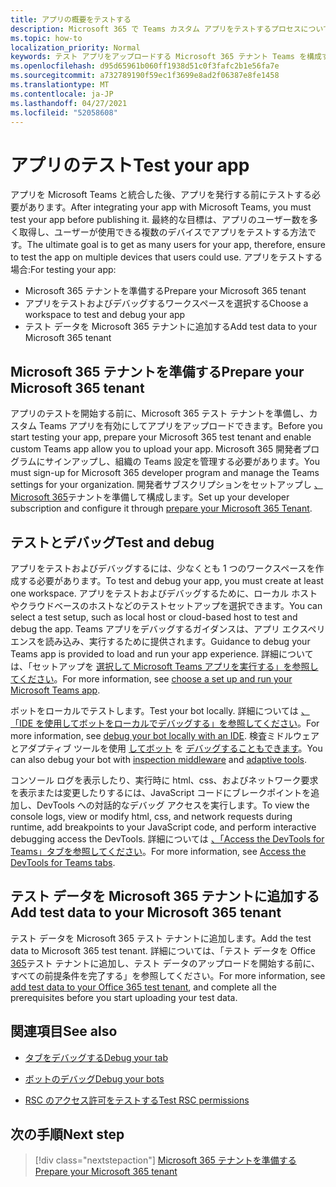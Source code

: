 ```yaml
---
title: アプリの概要をテストする
description: Microsoft 365 で Teams カスタム アプリをテストするプロセスについて説明します。
ms.topic: how-to
localization_priority: Normal
keywords: テスト アプリをアップロードする Microsoft 365 テナント Teams を構成する
ms.openlocfilehash: d95d65961b060ff1938d51c0f3fafc2b1e56fa7e
ms.sourcegitcommit: a732789190f59ec1f3699e8ad2f06387e8fe1458
ms.translationtype: MT
ms.contentlocale: ja-JP
ms.lasthandoff: 04/27/2021
ms.locfileid: "52058608"
---
```

# <a name="test-your-app"></a><span data-ttu-id="5f8e9-104">アプリのテスト</span><span class="sxs-lookup"><span data-stu-id="5f8e9-104">Test your app</span></span>

<span data-ttu-id="5f8e9-105">アプリを Microsoft Teams と統合した後、アプリを発行する前にテストする必要があります。</span><span class="sxs-lookup"><span data-stu-id="5f8e9-105">After integrating your app with Microsoft Teams, you must test your app before publishing it.</span></span> <span data-ttu-id="5f8e9-106">最終的な目標は、アプリのユーザー数を多く取得し、ユーザーが使用できる複数のデバイスでアプリをテストする方法です。</span><span class="sxs-lookup"><span data-stu-id="5f8e9-106">The ultimate goal is to get as many users for your app, therefore, ensure to test the app on multiple devices that users could use.</span></span> <span data-ttu-id="5f8e9-107">アプリをテストする場合:</span><span class="sxs-lookup"><span data-stu-id="5f8e9-107">For testing your app:</span></span>

* <span data-ttu-id="5f8e9-108">Microsoft 365 テナントを準備する</span><span class="sxs-lookup"><span data-stu-id="5f8e9-108">Prepare your Microsoft 365 tenant</span></span>
* <span data-ttu-id="5f8e9-109">アプリをテストおよびデバッグするワークスペースを選択する</span><span class="sxs-lookup"><span data-stu-id="5f8e9-109">Choose a workspace to test and debug your app</span></span>
* <span data-ttu-id="5f8e9-110">テスト データを Microsoft 365 テナントに追加する</span><span class="sxs-lookup"><span data-stu-id="5f8e9-110">Add test data to your Microsoft 365 tenant</span></span>

## <a name="prepare-your-microsoft-365-tenant"></a><span data-ttu-id="5f8e9-111">Microsoft 365 テナントを準備する</span><span class="sxs-lookup"><span data-stu-id="5f8e9-111">Prepare your Microsoft 365 tenant</span></span>

<span data-ttu-id="5f8e9-112">アプリのテストを開始する前に、Microsoft 365 テスト テナントを準備し、カスタム Teams アプリを有効にしてアプリをアップロードできます。</span><span class="sxs-lookup"><span data-stu-id="5f8e9-112">Before you start testing your app, prepare your Microsoft 365 test tenant and enable custom Teams app allow you to upload your app.</span></span> <span data-ttu-id="5f8e9-113">Microsoft 365 開発者プログラムにサインアップし、組織の Teams 設定を管理する必要があります。</span><span class="sxs-lookup"><span data-stu-id="5f8e9-113">You must sign-up for Microsoft 365 developer program and manage the Teams settings for your organization.</span></span> <span data-ttu-id="5f8e9-114">開発者サブスクリプションをセットアップし [、Microsoft 365](~/concepts/build-and-test/prepare-your-o365-tenant.md)テナントを準備して構成します。</span><span class="sxs-lookup"><span data-stu-id="5f8e9-114">Set up your developer subscription and configure it through [prepare your Microsoft 365 Tenant](~/concepts/build-and-test/prepare-your-o365-tenant.md).</span></span>

## <a name="test-and-debug"></a><span data-ttu-id="5f8e9-115">テストとデバッグ</span><span class="sxs-lookup"><span data-stu-id="5f8e9-115">Test and debug</span></span>

<span data-ttu-id="5f8e9-116">アプリをテストおよびデバッグするには、少なくとも 1 つのワークスペースを作成する必要があります。</span><span class="sxs-lookup"><span data-stu-id="5f8e9-116">To test and debug your app, you must create at least one workspace.</span></span> <span data-ttu-id="5f8e9-117">アプリをテストおよびデバッグするために、ローカル ホストやクラウドベースのホストなどのテストセットアップを選択できます。</span><span class="sxs-lookup"><span data-stu-id="5f8e9-117">You can select a test setup, such as local host or cloud-based host to test and debug the app.</span></span> <span data-ttu-id="5f8e9-118">Teams アプリをデバッグするガイダンスは、アプリ エクスペリエンスを読み込み、実行するために提供されます。</span><span class="sxs-lookup"><span data-stu-id="5f8e9-118">Guidance to debug your Teams app is provided to load and run your app experience.</span></span> <span data-ttu-id="5f8e9-119">詳細については、「セットアップを [選択して Microsoft Teams アプリを実行する」を参照してください](~/concepts/build-and-test/debug.md)。</span><span class="sxs-lookup"><span data-stu-id="5f8e9-119">For more information, see [choose a set up and run your Microsoft Teams app](~/concepts/build-and-test/debug.md).</span></span>

<span data-ttu-id="5f8e9-120">ボットをローカルでテストします。</span><span class="sxs-lookup"><span data-stu-id="5f8e9-120">Test your bot locally.</span></span> <span data-ttu-id="5f8e9-121">詳細については [、「IDE を使用してボットをローカルでデバッグする」を参照してください](~/bots/how-to/debug/locally-with-an-ide.md)。</span><span class="sxs-lookup"><span data-stu-id="5f8e9-121">For more information, see [debug your bot locally with an IDE](~/bots/how-to/debug/locally-with-an-ide.md).</span></span> <span data-ttu-id="5f8e9-122">検査ミドルウェアとアダプティブ ツールを使用 [してボット](/azure/bot-service/bot-service-debug-inspection-middleware?view=azure-bot-service-4.0&tabs=csharp&preserve-view=true) を [デバッグすることもできます](/azure/bot-service/bot-service-debug-adaptive-tools?view=azure-bot-service-4.0&preserve-view=true)。</span><span class="sxs-lookup"><span data-stu-id="5f8e9-122">You can also debug your bot with [inspection middleware](/azure/bot-service/bot-service-debug-inspection-middleware?view=azure-bot-service-4.0&tabs=csharp&preserve-view=true) and [adaptive tools](/azure/bot-service/bot-service-debug-adaptive-tools?view=azure-bot-service-4.0&preserve-view=true).</span></span> 

<span data-ttu-id="5f8e9-123">コンソール ログを表示したり、実行時に html、css、およびネットワーク要求を表示または変更したりするには、JavaScript コードにブレークポイントを追加し、DevTools への対話的なデバッグ アクセスを実行します。</span><span class="sxs-lookup"><span data-stu-id="5f8e9-123">To view the console logs, view or modify html, css, and network requests during runtime, add breakpoints to your JavaScript code, and perform interactive debugging access the DevTools.</span></span> <span data-ttu-id="5f8e9-124">詳細については [、「Access the DevTools for Teams」タブを参照してください](~/tabs/how-to/developer-tools.md)。</span><span class="sxs-lookup"><span data-stu-id="5f8e9-124">For more information, see [Access the DevTools for Teams tabs](~/tabs/how-to/developer-tools.md).</span></span> 

## <a name="add-test-data-to-your-microsoft-365-tenant"></a><span data-ttu-id="5f8e9-125">テスト データを Microsoft 365 テナントに追加する</span><span class="sxs-lookup"><span data-stu-id="5f8e9-125">Add test data to your Microsoft 365 tenant</span></span>

<span data-ttu-id="5f8e9-126">テスト データを Microsoft 365 テスト テナントに追加します。</span><span class="sxs-lookup"><span data-stu-id="5f8e9-126">Add the test data to Microsoft 365 test tenant.</span></span> <span data-ttu-id="5f8e9-127">詳細については、「テスト データを Office [365](~/concepts/build-and-test/test-data.md)テスト テナントに追加し、テスト データのアップロードを開始する前に、すべての前提条件を完了する」を参照してください。</span><span class="sxs-lookup"><span data-stu-id="5f8e9-127">For more information, see [add test data to your Office 365 test tenant](~/concepts/build-and-test/test-data.md), and complete all the prerequisites before you start uploading your test data.</span></span>

## <a name="see-also"></a><span data-ttu-id="5f8e9-128">関連項目</span><span class="sxs-lookup"><span data-stu-id="5f8e9-128">See also</span></span>

- [<span data-ttu-id="5f8e9-129">タブをデバッグする</span><span class="sxs-lookup"><span data-stu-id="5f8e9-129">Debug your tab</span></span>](~/tabs/how-to/developer-tools.md)
 
- [<span data-ttu-id="5f8e9-130">ボットのデバッグ</span><span class="sxs-lookup"><span data-stu-id="5f8e9-130">Debug your bots</span></span>](~/bots/how-to/debug/locally-with-an-ide.md)

- [<span data-ttu-id="5f8e9-131">RSC のアクセス許可をテストする</span><span class="sxs-lookup"><span data-stu-id="5f8e9-131">Test RSC permissions</span></span>](~/graph-api/rsc/test-resource-specific-consent.md)

## <a name="next-step"></a><span data-ttu-id="5f8e9-132">次の手順</span><span class="sxs-lookup"><span data-stu-id="5f8e9-132">Next step</span></span>

> [!div class="nextstepaction"]
> [<span data-ttu-id="5f8e9-133">Microsoft 365 テナントを準備する</span><span class="sxs-lookup"><span data-stu-id="5f8e9-133">Prepare your Microsoft 365 tenant</span></span>](~/concepts/build-and-test/prepare-your-o365-tenant.md)
